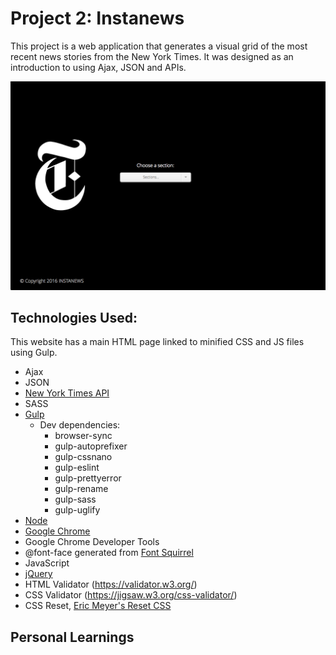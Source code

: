 # Project 2: Instanews
This project is a web application that generates a visual grid of the most recent news stories from the New York Times.  It was designed as an introduction to using Ajax, JSON and APIs.

![Image of Landing Page](/assets/images/landing-page.png)

## Technologies Used:
This website has a main HTML page linked to minified CSS and JS files using Gulp.

- Ajax
- JSON
- [New York Times API](https://developer.nytimes.com/)
- SASS
- [Gulp](http://gulpjs.com/)
  - Dev dependencies:
    - browser-sync
    - gulp-autoprefixer
    - gulp-cssnano
    - gulp-eslint
    - gulp-prettyerror
    - gulp-rename
    - gulp-sass
    - gulp-uglify
- [Node](https://www.npmjs.com/)
- [Google Chrome](https://www.google.com/chrome/) 
- Google Chrome Developer Tools
- @font-face generated from [Font Squirrel](https://www.fontsquirrel.com/)
- JavaScript
- [jQuery](https://jquery.com/)
- HTML Validator (https://validator.w3.org/)
- CSS Validator (https://jigsaw.w3.org/css-validator/)
- CSS Reset, [Eric Meyer's Reset CSS](http://cssreset.com/scripts/eric-meyer-reset-css/)

## Personal Learnings
